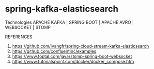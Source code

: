 # spring-kafka-elasticsearch
Technologies
APACHE KAFKA |
SPRING BOOT |
APACHE AVRO |
WEBSOCKET |
STOMP



REFERENCES

1. https://github.com/ivangfr/spring-cloud-stream-kafka-elasticsearch
2. https://github.com/confluentinc/examples
3. https://www.toptal.com/java/stomp-spring-boot-websocket
4. https://www.tutorialspoint.com/docker/docker_compose.htm
